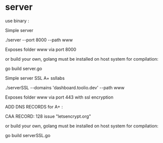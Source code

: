 # server

use binary : 

Simple server

./server --port 8000 --path www

Exposes folder www via port 8000

or build your own, golang must be installed on host system for compilation:

go build server.go


Simple server SSL A+ ssllabs

./serverSSL --domains 'dashboard.toolio.dev' --path www

Exposes folder www via port 443 with ssl encryption

ADD DNS RECORDS for A+ :

CAA RECORD: 128 issue "letsencrypt.org"


or build your own, golang must be installed on host system for compilation:

go build serverSSL.go
